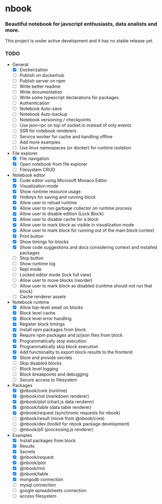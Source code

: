 # nbook
### Beautiful notebook for javscript enthusiasts, data analists and more.

This project is under active development and it has no stable release yet.

### TODO
- General
  - [x] Dockerization
  - [ ] Publish on dockerhub
  - [ ] Publish server on npm
  - [ ] Write better readme
  - [ ] Write documentation
  - [ ] Write some typescript declarations for packages
  - [ ] Authentication
  - [ ] Notebook Auto-save
  - [ ] Notebook Auto-backup
  - [ ] Notebook versioning / checkpoints
  - [ ] Use json-rpc on top of socket.io instead of only events
  - [ ] SSR for notebook renderers
  - [ ] Service worker for cache and handling offline
  - [ ] Add more examples
  - [ ] Use linux namespaces (or docker) for runtime isolation
- File explorer
  - [x] File navigation
  - [x] Open notebook from file explorer
  - [ ] Filesystem CRUD
- Notebook editor
  - [x] Code editor using Microsoft Monaco Editor
  - [x] Visualization mode
  - [x] Show runtime resource usage
  - [x] Hotkeys for saving and running block
  - [x] Allow user to reload runtime
  - [x] Allow user to run garbage collector on runtime process
  - [x] Allow user to disable edition (Lock Block)
  - [x] Allow user to disable cache for a block
  - [x] Allow user to mark block as visible in visualization mode
  - [x] Allow user to mark block for running out of the main block context
  - [x] Print button
  - [x] Show timings for blocks
  - [x] Show code suggestions and docs considering context and installed packages
  - [ ] Stop button
  - [ ] Show runtime log
  - [ ] Repl mode
  - [ ] Locked editor mode (lock full view)
  - [ ] Allow user to move blocks (reorder)
  - [ ] Allow user to mark block as disabled (runtime should not run that block)
  - [ ] Cache renderer assets
- Notebook runtime
  - [x] Allow top-level await on blocks
  - [x] Block level cache
  - [x] Block level error handling
  - [x] Register block timings
  - [x] Install npm packages from block
  - [x] Require npm packages and js/json files from block
  - [x] Programmatically stop execution
  - [x] Programmatically skip block execution
  - [x] Add functionality to export block results to the frontend
  - [x] Store and provide secrets
  - [ ] Skip disabled blocks
  - [ ] Block level logging
  - [ ] Block breakpoints and debugging
  - [ ] Secure access to filesystem
- Packages
  - [x] @nbook/core (runtime)
  - [x] @nbook/md (markdown renderer)
  - [x] @nbook/plot (chart.js data renderer)
  - [x] @nbook/table (data table renderer)
  - [x] @nbook/request (synchronic requests for nbook)
  - [ ] @nbook/result (move from @nbook/core)
  - [ ] @nbook/dev (toolkit for nbook package development)
  - [ ] @nbook/p5 (processing.js renderer)
- Examples
  - [x] Install packages from block
  - [x] Results
  - [x] Secrets
  - [x] @nbook/request
  - [x] @nbook/plot
  - [x] @nbook/md
  - [x] @nbook/table
  - [x] mongodb connection
  - [ ] mysql connection
  - [ ] google spreadsheets connection
  - [ ] access filesystem
